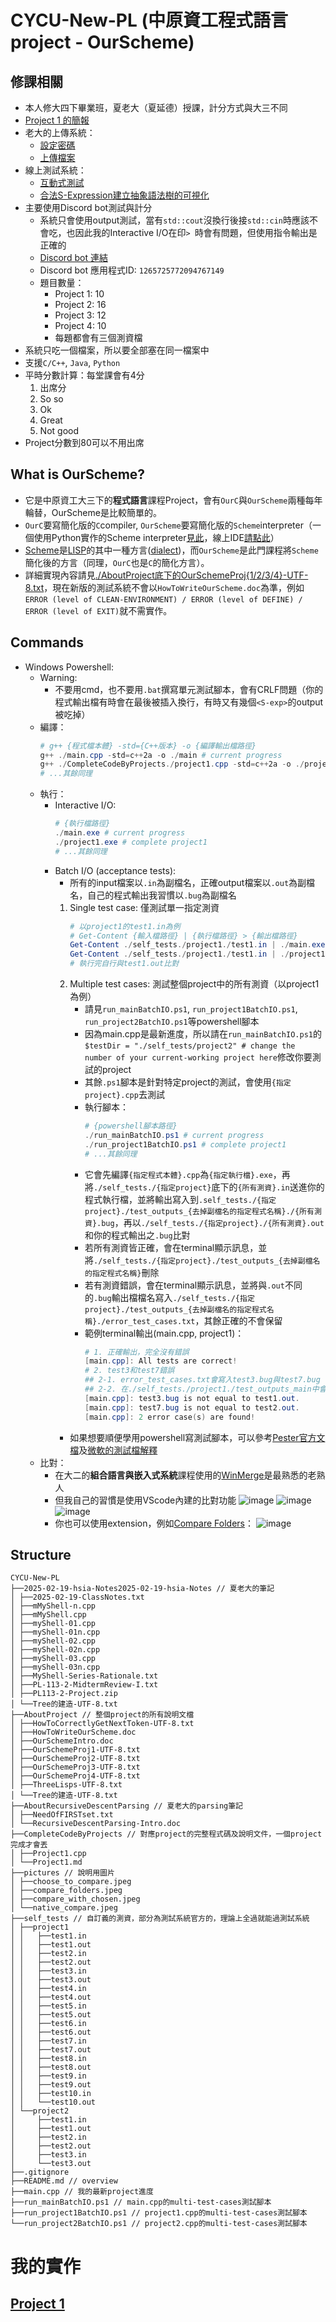 # CYCU-New-PL (中原資工程式語言project - OurScheme)
## 修課相關
- 本人修大四下畢業班，夏老大（夏延德）授課，計分方式與大三不同
- [Project 1 的簡報](https://www.canva.com/design/DAGemJ7sLQI/X3aeWBckMJEJuJ5ks3dF7w/edit)
- 老大的上傳系統：
    - [設定密碼](https://pai.lab715.uk:5001/ChangePassword/)
    - [上傳檔案](https://pai.lab715.uk:5001/PL-PostCode/)
- 線上測試系統：
    - [互動式測試](https://cycu-ice-pl.github.io/website/#/OurScheme)
    - [合法S-Expression建立抽象語法樹的可視化](https://cycu-ice-pl.github.io/website/#/Visualize)
- 主要使用Discord bot測試與計分
    - 系統只會使用output測試，當有```std::cout```沒換行後接```std::cin```時應該不會吃，也因此我的Interactive I/O在印```> ```時會有問題，但使用指令輸出是正確的
    - [Discord bot 連結](https://discord.com/oauth2/authorize?client_id=1265725772094767149)
    - Discord bot 應用程式ID: ```1265725772094767149```
    - 題目數量：
        - Project 1: 10
        - Project 2: 16
        - Project 3: 12
        - Project 4: 10
        - 每題都會有三個測資檔
- 系統只吃一個檔案，所以要全部塞在同一檔案中
- 支援```C/C++```, ```Java```, ```Python```
- 平時分數計算：每堂課會有4分
    1. 出席分
    2. So so
    3. Ok
    4. Great
    0. Not good
- Project分數到80可以不用出席

## What is OurScheme?
- 它是中原資工大三下的**程式語言**課程Project，會有```OurC```與```OurScheme```兩種每年輪替，OurScheme是比較簡單的。
- ```OurC```要寫簡化版的```C```compiler, ```OurScheme```要寫簡化版的```Scheme```interpreter（一個使用Python實作的Scheme interpreter[見此](https://github.com/vladimirfomene/scheme-interpreter)，線上IDE[請點此](https://www.jdoodle.com/execute-scheme-online)）
- [Scheme](https://zh.wikipedia.org/zh-tw/Scheme)是[LISP](https://zh.wikipedia.org/wiki/LISP)的其中一種方言([dialect](https://en.wikipedia.org/wiki/Programming_language#Dialects,_flavors_and_implementations))，而```OurScheme```是此門課程將```Scheme```簡化後的方言（同理，```OurC```也是```C```的簡化方言）。
- 詳細實現內容請見[./AboutProject底下的OurSchemeProj{1/2/3/4}-UTF-8.txt](./AboutProject/)，現在新版的測試系統不會以```HowToWriteOurScheme.doc```為準，例如```ERROR (level of CLEAN-ENVIRONMENT) / ERROR (level of DEFINE) / ERROR (level of EXIT)```就不需實作。

## Commands
- Windows Powershell:
    - Warning:
        - 不要用cmd，也不要用```.bat```撰寫單元測試腳本，會有CRLF問題（你的程式輸出檔有時會在最後被插入換行，有時又有幾個```<S-exp>```的output被吃掉）
    - 編譯：
        ```powershell
        # g++ {程式檔本體} -std={C++版本} -o {編譯輸出檔路徑}
        g++ ./main.cpp -std=c++2a -o ./main # current progress
        g++ ./CompleteCodeByProjects./project1.cpp -std=c++2a -o ./project1 # complete project1
        # ...其餘同理
        ```
    - 執行：
        - Interactive I/O:
            ```powershell
            # {執行檔路徑}
            ./main.exe # current progress
            ./project1.exe # complete project1
            # ...其餘同理
            ```
        - Batch I/O (acceptance tests):
            - 所有的input檔案以```.in```為副檔名，正確output檔案以```.out```為副檔名，自己的程式輸出我習慣以```.bug```為副檔名
            1. Single test case: 僅測試單一指定測資
                ```powershell
                # 以project1的test1.in為例
                # Get-Content {輸入檔路徑} | {執行檔路徑} > {輸出檔路徑}
                Get-Content ./self_tests./project1./test1.in | ./main.exe > ./self_tests./project1./main_test1.bug
                Get-Content ./self_tests./project1./test1.in | ./project1.exe > ./self_tests./project1./project1_test1.bug
                # 執行完自行與test1.out比對
                ```
            2. Multiple test cases: 測試整個project中的所有測資（以project1為例）
                - 請見```run_mainBatchIO.ps1```, ```run_project1BatchIO.ps1```, ```run_project2BatchIO.ps1```等powershell腳本
                - 因為main.cpp是最新進度，所以請在```run_mainBatchIO.ps1```的```$testDir = "./self_tests/project2" # change the number of your current-working project here```修改你要測試的project
                - 其餘```.ps1```腳本是針對特定project的測試，會使用```{指定project}.cpp```去測試
                - 執行腳本：
                    ```powershell
                    # {powershell腳本路徑}
                    ./run_mainBatchIO.ps1 # current progress
                    ./run_project1BatchIO.ps1 # complete project1
                    # ...其餘同理
                    ```
                - 它會先編譯```{指定程式本體}.cpp```為```{指定執行檔}.exe```，再將```./self_tests./{指定project}```底下的```{所有測資}.in```送進你的程式執行檔，並將輸出寫入到```.self_tests./{指定project}./test_outputs_{去掉副檔名的指定程式名稱}./{所有測資}.bug```，再以```./self_tests./{指定project}./{所有測資}.out```和你的程式輸出之```.bug```比對
                - 若所有測資皆正確，會在terminal顯示訊息，並將```./self_tests./{指定project}./test_outputs_{去掉副檔名的指定程式名稱}```刪除
                - 若有測資錯誤，會在terminal顯示訊息，並將與```.out```不同的```.bug```輸出檔檔名寫入```./self_tests./{指定project}./test_outputs_{去掉副檔名的指定程式名稱}./error_test_cases.txt```，其餘正確的不會保留
                - 範例terminal輸出(main.cpp, project1)：
                    ```powershell
                    # 1. 正確輸出，完全沒有錯誤
                    [main.cpp]: All tests are correct!
                    # 2. test3和test7錯誤
                    ## 2-1. error_test_cases.txt會寫入test3.bug與test7.bug（各檔名自成一行）
                    ## 2-2. 在./self_tests./project1./test_outputs_main中會有三個檔案：error_test_cases.txt, test3.bug與test7.bug
                    [main.cpp]: test3.bug is not equal to test1.out.
                    [main.cpp]: test7.bug is not equal to test2.out.
                    [main.cpp]: 2 error case(s) are found!
                    ```
            - 如果想要順便學用powershell寫測試腳本，可以參考[Pester官方文檔](https://pester.dev/docs/quick-start)及[微軟的測試檔解釋](https://devblogs.microsoft.com/scripting/unit-testing-powershell-code-with-pester/)
    - 比對：
        - 在大二的**組合語言與嵌入式系統**課程使用的[WinMerge](https://winmerge.org/downloads/?lang=zh_tw)是最熟悉的老熟人
        - 但我自己的習慣是使用VScode內建的比對功能
            ![image](https://github.com/LunaticGhoulPiano/CYCU-New-PL/blob/master/pictures/choose_to_compare.jpeg?raw=true)
            ![image](https://github.com/LunaticGhoulPiano/CYCU-New-PL/blob/master/pictures/compare_with_chosen.jpeg?raw=true)
            ![image](https://github.com/LunaticGhoulPiano/CYCU-New-PL/blob/master/pictures/native_compare.jpeg?raw=true)
        - 你也可以使用extension，例如[Compare Folders](https://marketplace.visualstudio.com/items?itemName=moshfeu.compare-folders)：
            ![image](https://github.com/LunaticGhoulPiano/CYCU-New-PL/blob/master/pictures/compare_folders.jpeg?raw=true)

## Structure
```
CYCU-New-PL
├──2025-02-19-hsia-Notes2025-02-19-hsia-Notes // 夏老大的筆記
│ ├──2025-02-19-ClassNotes.txt
│ ├──mMyShell-n.cpp
│ ├──mMyShell.cpp
│ ├──myShell-01.cpp
│ ├──myShell-01n.cpp
│ ├──myShell-02.cpp
│ ├──myShell-02n.cpp
│ ├──myShell-03.cpp
│ ├──myShell-03n.cpp
│ ├──MyShell-Series-Rationale.txt
│ ├──PL-113-2-MidtermReview-I.txt
│ ├──PL113-2-Project.zip
│ └──Tree的建造-UTF-8.txt
├──AboutProject // 整個project的所有說明文檔
│ ├──HowToCorrectlyGetNextToken-UTF-8.txt
│ ├──HowToWriteOurScheme.doc
│ ├──OurSchemeIntro.doc
│ ├──OurSchemeProj1-UTF-8.txt
│ ├──OurSchemeProj2-UTF-8.txt
│ ├──OurSchemeProj3-UTF-8.txt
│ ├──OurSchemeProj4-UTF-8.txt
│ ├──ThreeLisps-UTF-8.txt
│ └──Tree的建造-UTF-8.txt
├──AboutRecursiveDescentParsing // 夏老大的parsing筆記
│ ├──NeedOfFIRSTset.txt
│ └──RecursiveDescentParsing-Intro.doc
├──CompleteCodeByProjects // 對應project的完整程式碼及說明文件，一個project完成才會丟
│ ├──Project1.cpp
│ └──Project1.md
├──pictures // 說明用圖片
│ ├──choose_to_compare.jpeg
│ ├──compare_folders.jpeg
│ ├──compare_with_chosen.jpeg
│ └──native_compare.jpeg
├──self_tests // 自訂義的測資，部分為測試系統官方的，理論上全過就能過測試系統
│ ├──project1
│ │   ├──test1.in
│ │   ├──test1.out
│ │   ├──test2.in
│ │   ├──test2.out
│ │   ├──test3.in
│ │   ├──test3.out
│ │   ├──test4.in
│ │   ├──test4.out
│ │   ├──test5.in
│ │   ├──test5.out
│ │   ├──test6.in
│ │   ├──test6.out
│ │   ├──test7.in
│ │   ├──test7.out
│ │   ├──test8.in
│ │   ├──test8.out
│ │   ├──test9.in
│ │   ├──test9.out
│ │   ├──test10.in
│ │   └──test10.out
│ └──project2
│     ├──test1.in
│     ├──test1.out
│     ├──test2.in
│     ├──test2.out
│     ├──test3.in
│     └──test3.out
├──.gitignore
├──README.md // overview
├──main.cpp // 我的最新project進度
├──run_mainBatchIO.ps1 // main.cpp的multi-test-cases測試腳本
├──run_project1BatchIO.ps1 // project1.cpp的multi-test-cases測試腳本
└──run_project2BatchIO.ps1 // project2.cpp的multi-test-cases測試腳本
```

# 我的實作
## [Project 1](./CompleteCodeByProjects/Project1.md)